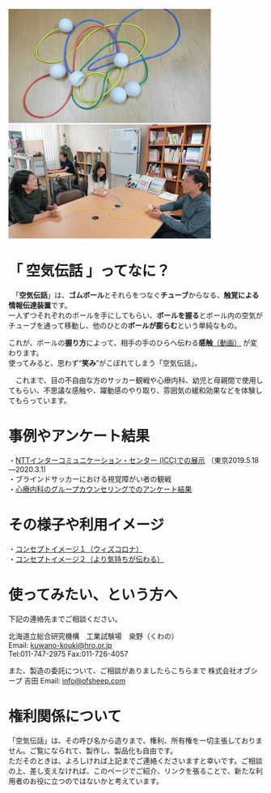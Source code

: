 ![画像の説明1](image/air_transmission.jpg "air_transmission")
![画像の説明2](image/sceen1.jpg "sceen1")

# 「 空気伝話 」ってなに？
　「**空気伝話**」は、**ゴムボール**とそれらをつなぐ**チューブ**からなる、**触覚による情報伝達装置**です。  
一人ずつそれぞれのボールを手にしてもらい、**ボールを握る**とボール内の空気がチューブを通って移動し、他のひとの**ボールが膨らむ**という単純なもの。  

これが、ボールの**握り方**によって、相手の手のひらへ伝わる**感触**[（動画）](movie/movie1.mp4)  が変わります。  
 使ってみると、思わず“**笑み**”がこぼれてしまう「空気伝話」。  
 
　これまで、目の不自由な方のサッカー観戦や心療内科、幼児と母親間で使用してもらい、不思議な感触や、躍動感のやり取り、雰囲気の緩和効果などを体験してもらっています。　　

# 事例やアンケート結果  
 ・[NTTインターコミュニケーション・センター (ICC)での展示](https://www.ntticc.or.jp/ja/exhibitions/2019/social-haptics-lab/) （東京2019.5.18—2020.3.1)  
 ・ブラインドサッカーにおける視覚障がい者の観戦  
 ・[心療内科のグループカウンセリングでのアンケート結果](image/questionnaire2.jpg) 　　

# その様子や利用イメージ  
・[コンセプトイメージ１（ウィズコロナ）](image/air_handshaker.jpg)  
・[コンセプトイメージ２（より気持ちが伝わる）](image/image2.jpg)  

# 使ってみたい、という方へ
下記の連絡先までご相談ください。  

北海道立総合研究機構　工業試験場　桒野（くわの）  
Email: <kuwano-kouki@hro.or.jp>  
Tel:011-747-2975 Fax:011-726-4057  
  
また、製造の委託について、ご相談がありましたらこちらまで
株式会社オブシープ  吉田
Email: info@ofsheep.com

# 権利関係について
「空気伝話」は、その呼び名から造りまで、権利、所有権を一切主張しておりません。ご覧になられて、製作し、製品化も自由です。  
ただそのときは、よろしければ上記までご連絡くださいますと幸いです。ご相談の上、差し支えなければ、このページでご紹介、リンクを張ることで、新たな利用者のお役に立つのではないかと考えています。


